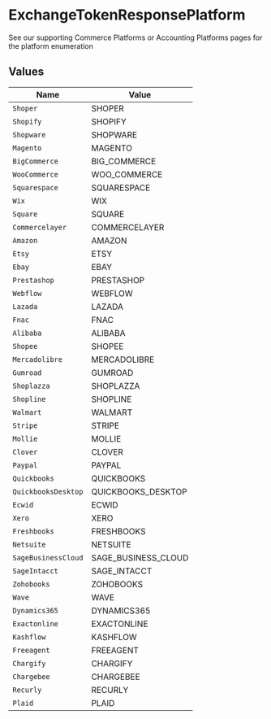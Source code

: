 # ExchangeTokenResponsePlatform

See our supporting Commerce Platforms or Accounting Platforms pages for the platform enumeration


## Values

| Name                | Value               |
| ------------------- | ------------------- |
| `Shoper`            | SHOPER              |
| `Shopify`           | SHOPIFY             |
| `Shopware`          | SHOPWARE            |
| `Magento`           | MAGENTO             |
| `BigCommerce`       | BIG_COMMERCE        |
| `WooCommerce`       | WOO_COMMERCE        |
| `Squarespace`       | SQUARESPACE         |
| `Wix`               | WIX                 |
| `Square`            | SQUARE              |
| `Commercelayer`     | COMMERCELAYER       |
| `Amazon`            | AMAZON              |
| `Etsy`              | ETSY                |
| `Ebay`              | EBAY                |
| `Prestashop`        | PRESTASHOP          |
| `Webflow`           | WEBFLOW             |
| `Lazada`            | LAZADA              |
| `Fnac`              | FNAC                |
| `Alibaba`           | ALIBABA             |
| `Shopee`            | SHOPEE              |
| `Mercadolibre`      | MERCADOLIBRE        |
| `Gumroad`           | GUMROAD             |
| `Shoplazza`         | SHOPLAZZA           |
| `Shopline`          | SHOPLINE            |
| `Walmart`           | WALMART             |
| `Stripe`            | STRIPE              |
| `Mollie`            | MOLLIE              |
| `Clover`            | CLOVER              |
| `Paypal`            | PAYPAL              |
| `Quickbooks`        | QUICKBOOKS          |
| `QuickbooksDesktop` | QUICKBOOKS_DESKTOP  |
| `Ecwid`             | ECWID               |
| `Xero`              | XERO                |
| `Freshbooks`        | FRESHBOOKS          |
| `Netsuite`          | NETSUITE            |
| `SageBusinessCloud` | SAGE_BUSINESS_CLOUD |
| `SageIntacct`       | SAGE_INTACCT        |
| `Zohobooks`         | ZOHOBOOKS           |
| `Wave`              | WAVE                |
| `Dynamics365`       | DYNAMICS365         |
| `Exactonline`       | EXACTONLINE         |
| `Kashflow`          | KASHFLOW            |
| `Freeagent`         | FREEAGENT           |
| `Chargify`          | CHARGIFY            |
| `Chargebee`         | CHARGEBEE           |
| `Recurly`           | RECURLY             |
| `Plaid`             | PLAID               |